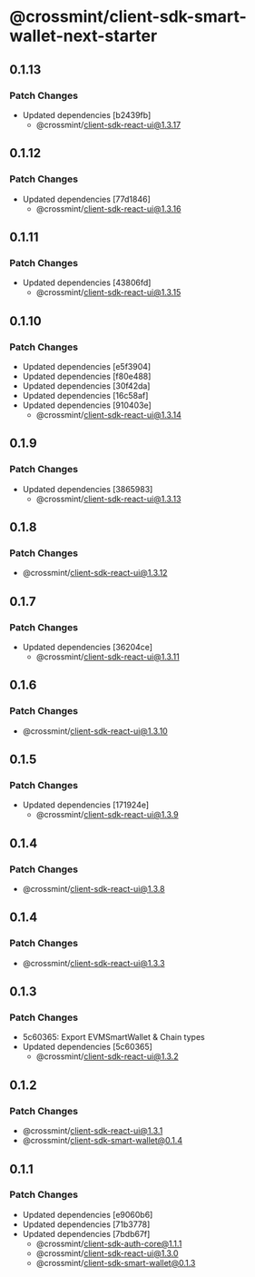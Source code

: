 # @crossmint/client-sdk-smart-wallet-next-starter

## 0.1.13

### Patch Changes

-   Updated dependencies [b2439fb]
    -   @crossmint/client-sdk-react-ui@1.3.17

## 0.1.12

### Patch Changes

-   Updated dependencies [77d1846]
    -   @crossmint/client-sdk-react-ui@1.3.16

## 0.1.11

### Patch Changes

-   Updated dependencies [43806fd]
    -   @crossmint/client-sdk-react-ui@1.3.15

## 0.1.10

### Patch Changes

-   Updated dependencies [e5f3904]
-   Updated dependencies [f80e488]
-   Updated dependencies [30f42da]
-   Updated dependencies [16c58af]
-   Updated dependencies [910403e]
    -   @crossmint/client-sdk-react-ui@1.3.14

## 0.1.9

### Patch Changes

-   Updated dependencies [3865983]
    -   @crossmint/client-sdk-react-ui@1.3.13

## 0.1.8

### Patch Changes

-   @crossmint/client-sdk-react-ui@1.3.12

## 0.1.7

### Patch Changes

-   Updated dependencies [36204ce]
    -   @crossmint/client-sdk-react-ui@1.3.11

## 0.1.6

### Patch Changes

-   @crossmint/client-sdk-react-ui@1.3.10

## 0.1.5

### Patch Changes

-   Updated dependencies [171924e]
    -   @crossmint/client-sdk-react-ui@1.3.9

## 0.1.4

### Patch Changes

-   @crossmint/client-sdk-react-ui@1.3.8

## 0.1.4

### Patch Changes

-   @crossmint/client-sdk-react-ui@1.3.3

## 0.1.3

### Patch Changes

-   5c60365: Export EVMSmartWallet & Chain types
-   Updated dependencies [5c60365]
    -   @crossmint/client-sdk-react-ui@1.3.2

## 0.1.2

### Patch Changes

-   @crossmint/client-sdk-react-ui@1.3.1
-   @crossmint/client-sdk-smart-wallet@0.1.4

## 0.1.1

### Patch Changes

-   Updated dependencies [e9060b6]
-   Updated dependencies [71b3778]
-   Updated dependencies [7bdb67f]
    -   @crossmint/client-sdk-auth-core@1.1.1
    -   @crossmint/client-sdk-react-ui@1.3.0
    -   @crossmint/client-sdk-smart-wallet@0.1.3

